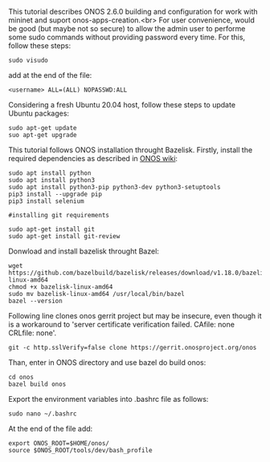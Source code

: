 This tutorial describes ONOS 2.6.0 building and configuration for work with mininet and suport onos-apps-creation.<br\>
For user convenience, would be good (but maybe not so secure) to allow the admin user to performe some sudo commands without providing password every time. For this, follow these steps:


```sheel
sudo visudo
```


add at the end of the file:
```
<username> ALL=(ALL) NOPASSWD:ALL
```

Considering a fresh Ubuntu 20.04 host, follow these steps to update Ubuntu packages:

```sheel
sudo apt-get update
suo apt-get upgrade
```
This tutorial follows ONOS installation throught Bazelisk. Firstly, install the required dependencies as described in [ONOS wiki](https://wiki.onosproject.org/display/ONOS/Installing+required+tools):

```
sudo apt install python
sudo apt install python3
sudo apt install python3-pip python3-dev python3-setuptools
pip3 install --upgrade pip
pip3 install selenium

#installing git requirements

sudo apt-get install git
sudo apt-get install git-review
```


Donwload and install bazelisk throught Bazel:


```
wget https://github.com/bazelbuild/bazelisk/releases/download/v1.18.0/bazelisk-linux-amd64
chmod +x bazelisk-linux-amd64
sudo mv bazelisk-linux-amd64 /usr/local/bin/bazel
bazel --version
```

Following line clones onos gerrit project but may be insecure, even though it is a workaround to 'server certificate verification failed. CAfile: none CRLfile: none'.


```
git -c http.sslVerify=false clone https://gerrit.onosproject.org/onos
```

Than, enter in ONOS directory and use bazel do build onos:


```
cd onos
bazel build onos
```

Export the environment variables into .bashrc file as follows:


```
sudo nano ~/.bashrc
```

At the end of the file add:


```
export ONOS_ROOT=$HOME/onos/
source $ONOS_ROOT/tools/dev/bash_profile
```
